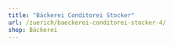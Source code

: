 ```yaml
---
title: "Bäckerei Conditorei Stocker"
url: /zuerich/baeckerei-conditorei-stocker-4/
shop: Bäckerei
---
```

